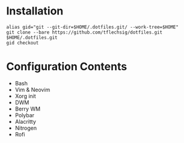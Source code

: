 # Installation
    alias gid="git --git-dir=$HOME/.dotfiles.git/ --work-tree=$HOME"
    git clone --bare https://github.com/tflechsig/dotfiles.git $HOME/.dotfiles.git
    gid checkout

# Configuration Contents
- Bash
- Vim & Neovim
- Xorg init
- DWM
- Berry WM
- Polybar
- Alacritty
- Nitrogen
- Rofi

